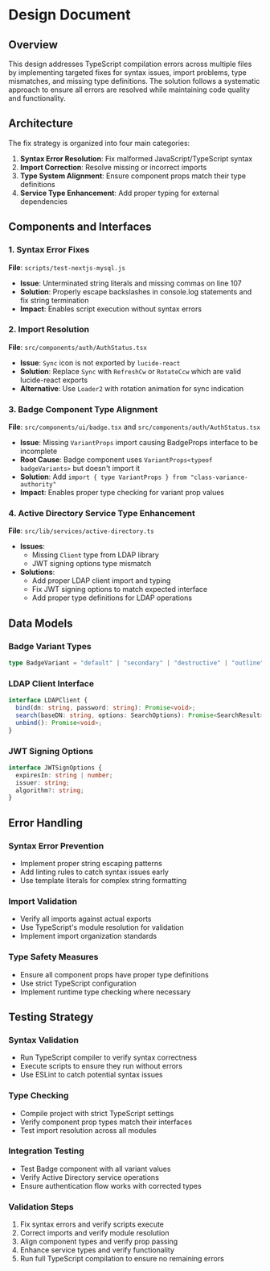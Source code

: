 # Design Document

## Overview

This design addresses TypeScript compilation errors across multiple files by implementing targeted fixes for syntax issues, import problems, type mismatches, and missing type definitions. The solution follows a systematic approach to ensure all errors are resolved while maintaining code quality and functionality.

## Architecture

The fix strategy is organized into four main categories:

1. **Syntax Error Resolution**: Fix malformed JavaScript/TypeScript syntax
2. **Import Correction**: Resolve missing or incorrect imports
3. **Type System Alignment**: Ensure component props match their type definitions
4. **Service Type Enhancement**: Add proper typing for external dependencies

## Components and Interfaces

### 1. Syntax Error Fixes

**File**: `scripts/test-nextjs-mysql.js`
- **Issue**: Unterminated string literals and missing commas on line 107
- **Solution**: Properly escape backslashes in console.log statements and fix string termination
- **Impact**: Enables script execution without syntax errors

### 2. Import Resolution

**File**: `src/components/auth/AuthStatus.tsx`
- **Issue**: `Sync` icon is not exported by `lucide-react`
- **Solution**: Replace `Sync` with `RefreshCw` or `RotateCcw` which are valid lucide-react exports
- **Alternative**: Use `Loader2` with rotation animation for sync indication

### 3. Badge Component Type Alignment

**File**: `src/components/ui/badge.tsx` and `src/components/auth/AuthStatus.tsx`
- **Issue**: Missing `VariantProps` import causing BadgeProps interface to be incomplete
- **Root Cause**: Badge component uses `VariantProps<typeof badgeVariants>` but doesn't import it
- **Solution**: Add `import { type VariantProps } from "class-variance-authority"`
- **Impact**: Enables proper type checking for variant prop values

### 4. Active Directory Service Type Enhancement

**File**: `src/lib/services/active-directory.ts`
- **Issues**: 
  - Missing `Client` type from LDAP library
  - JWT signing options type mismatch
- **Solutions**:
  - Add proper LDAP client import and typing
  - Fix JWT signing options to match expected interface
  - Add proper type definitions for LDAP operations

## Data Models

### Badge Variant Types
```typescript
type BadgeVariant = "default" | "secondary" | "destructive" | "outline" | "success" | "warning" | "info"
```

### LDAP Client Interface
```typescript
interface LDAPClient {
  bind(dn: string, password: string): Promise<void>;
  search(baseDN: string, options: SearchOptions): Promise<SearchResult>;
  unbind(): Promise<void>;
}
```

### JWT Signing Options
```typescript
interface JWTSignOptions {
  expiresIn: string | number;
  issuer: string;
  algorithm?: string;
}
```

## Error Handling

### Syntax Error Prevention
- Implement proper string escaping patterns
- Add linting rules to catch syntax issues early
- Use template literals for complex string formatting

### Import Validation
- Verify all imports against actual exports
- Use TypeScript's module resolution for validation
- Implement import organization standards

### Type Safety Measures
- Ensure all component props have proper type definitions
- Use strict TypeScript configuration
- Implement runtime type checking where necessary

## Testing Strategy

### Syntax Validation
- Run TypeScript compiler to verify syntax correctness
- Execute scripts to ensure they run without errors
- Use ESLint to catch potential syntax issues

### Type Checking
- Compile project with strict TypeScript settings
- Verify component prop types match their interfaces
- Test import resolution across all modules

### Integration Testing
- Test Badge component with all variant values
- Verify Active Directory service operations
- Ensure authentication flow works with corrected types

### Validation Steps
1. Fix syntax errors and verify scripts execute
2. Correct imports and verify module resolution
3. Align component types and verify prop passing
4. Enhance service types and verify functionality
5. Run full TypeScript compilation to ensure no remaining errors